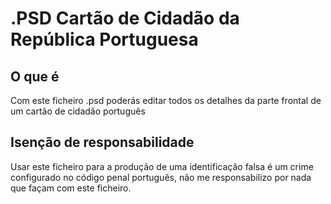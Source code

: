 # .PSD Cartão de Cidadão da República Portuguesa

<h2>O que é</h2>
Com este ficheiro .psd poderás editar todos os detalhes da parte frontal de um cartão de cidadão português

<h2>Isenção de responsabilidade</h2>
Usar este ficheiro para a produção de uma identificação falsa é um crime configurado no código penal português, não me responsabilizo por nada que façam com este ficheiro.
